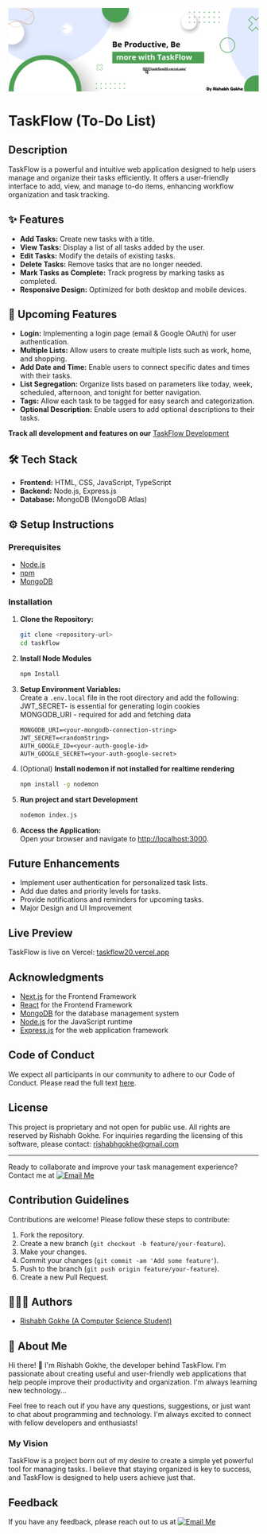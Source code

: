 ![TaskFlow Banner](./public/images/TaskFlow%20Banner.png)

# TaskFlow (To-Do List)

## Description

TaskFlow is a powerful and intuitive web application designed to help users manage and organize their tasks efficiently. It offers a user-friendly interface to add, view, and manage to-do items, enhancing workflow organization and task tracking.

## ✨ Features

- **Add Tasks:** Create new tasks with a title.
- **View Tasks:** Display a list of all tasks added by the user.
- **Edit Tasks:** Modify the details of existing tasks.
- **Delete Tasks:** Remove tasks that are no longer needed.
- **Mark Tasks as Complete:** Track progress by marking tasks as completed.
- **Responsive Design:** Optimized for both desktop and mobile devices.

## 🚀 Upcoming Features

- **Login:** Implementing a login page (email & Google OAuth) for user authentication.
- **Multiple Lists:** Allow users to create multiple lists such as work, home, and shopping.
- **Add Date and Time:** Enable users to connect specific dates and times with their tasks.
- **List Segregation:** Organize lists based on parameters like today, week, scheduled, afternoon, and tonight for better navigation.
- **Tags:** Allow each task to be tagged for easy search and categorization.
- **Optional Description:** Enable users to add optional descriptions to their tasks.

**Track all development and features on our** [TaskFlow Development](https://github.com/users/rishabhgokhe/projects/2)

## 🛠️ Tech Stack

- **Frontend:** HTML, CSS, JavaScript, TypeScript
- **Backend:** Node.js, Express.js
- **Database:** MongoDB (MongoDB Atlas)

## ⚙️ Setup Instructions

### Prerequisites

- [Node.js](https://nodejs.org/)
- [npm](https://www.npmjs.com/)
- [MongoDB](https://www.mongodb.com/)

### Installation

1. **Clone the Repository:**
   ```bash
   git clone <repository-url>
   cd taskflow


2. **Install Node Modules**
    ```bash
    npm Install

3. **Setup Environment Variables:**  
   Create a `.env.local` file in the root directory and add the following:  
       JWT_SECRET- is essential for generating login cookies
       <br/>
       MONGODB_URI - required for add and fetching data
       <br/>
   ```plaintext
   MONGODB_URI=<your-mongodb-connection-string>
   JWT_SECRET=<randomString>
   AUTH_GOOGLE_ID=<your-auth-google-id>
   AUTH_GOOGLE_SECRET=<your-auth-google-secret>

4. (Optional) **Install nodemon if not installed for realtime rendering**
    ```bash
    npm install -g nodemon

5. **Run project and start Development**
    ```bash
    nodemon index.js

6. **Access the Application:**  
   Open your browser and navigate to [http://localhost:3000](http://localhost:3000).
  
## Future Enhancements

- Implement user authentication for personalized task lists.
- Add due dates and priority levels for tasks.
- Provide notifications and reminders for upcoming tasks.
- Major Design and UI Improvement

## Live Preview

TaskFlow is live on Vercel: [taskflow20.vercel.app](https://taskflow20.vercel.app/)

## Acknowledgments

- [Next.js](https://nextjs.org/) for the Frontend Framework
- [React](https://react.dev/) for the Frontend Framework
- [MongoDB](https://www.mongodb.com/) for the database management system
- [Node.js](https://nodejs.org/) for the JavaScript runtime
- [Express.js](https://expressjs.com/) for the web application framework

## Code of Conduct

We expect all participants in our community to adhere to our Code of Conduct. Please read the full text [here](CODE_OF_CONDUCT.md).

## License

This project is proprietary and not open for public use. All rights are reserved by Rishabh Gokhe.
For inquiries regarding the licensing of this software, please contact: rishabhgokhe@gmail.com

---

Ready to collaborate and improve your task management experience? Contact me at [![Email Me](https://img.shields.io/badge/Email-Me-black?style=flat&logo=[YOUR_ICON_URL]&logoColor=white)](mailto:rishabhgokhe2004@gmail.com)

## Contribution Guidelines

Contributions are welcome! Please follow these steps to contribute:
1. Fork the repository.
2. Create a new branch (`git checkout -b feature/your-feature`).
3. Make your changes.
4. Commit your changes (`git commit -am 'Add some feature'`).
5. Push to the branch (`git push origin feature/your-feature`).
6. Create a new Pull Request.

## 👨🏻‍💻 Authors

- [Rishabh Gokhe (A Computer Science Student)](https://www.github.com/rishabhgokhe)

## 🚀 About Me

Hi there! 👋 I'm Rishabh Gokhe, the developer behind TaskFlow. I'm passionate about creating useful and user-friendly web applications that help people improve their productivity and organization. I'm always learning new technology...

Feel free to reach out if you have any questions, suggestions, or just want to chat about programming and technology. I'm always excited to connect with fellow developers and enthusiasts!

### My Vision

TaskFlow is a project born out of my desire to create a simple yet powerful tool for managing tasks. I believe that staying organized is key to success, and TaskFlow is designed to help users achieve just that.

## Feedback

If you have any feedback, please reach out to us at 
[![Email Me](https://img.shields.io/badge/Email-Me-black?style=flat&logo=[YOUR_ICON_URL]&logoColor=white)](mailto:rishabhgokhe2004@gmail.com)